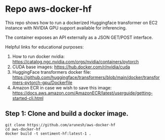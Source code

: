 # Repo aws-docker-hf


This repo shows how to run a dockerized Huggingface transformer on EC2 instance with NVIDIA GPU support available for inferencing.

The container exposes an API externally as a JSON GET/POST interface.

Helpful links for educational purposes:
1. How to run docker nvidia: https://catalog.ngc.nvidia.com/orgs/nvidia/containers/pytorch
2. CUDA base images: https://hub.docker.com/r/nvidia/cuda
3. HuggingFace transformers docker file: https://github.com/huggingface/transformers/blob/main/docker/transformers-pytorch-gpu/Dockerfile
4. Amazon ECR in case we wish to save this image:
https://docs.aws.amazon.com/AmazonECR/latest/userguide/getting-started-cli.html



## Step 1: Clone and build a docker image.

```
git clone https://github.com/arunesh/aws-docker-hf
cd aws-docker-hf
docker build -t sentiment-hf:latest-1 .
```

